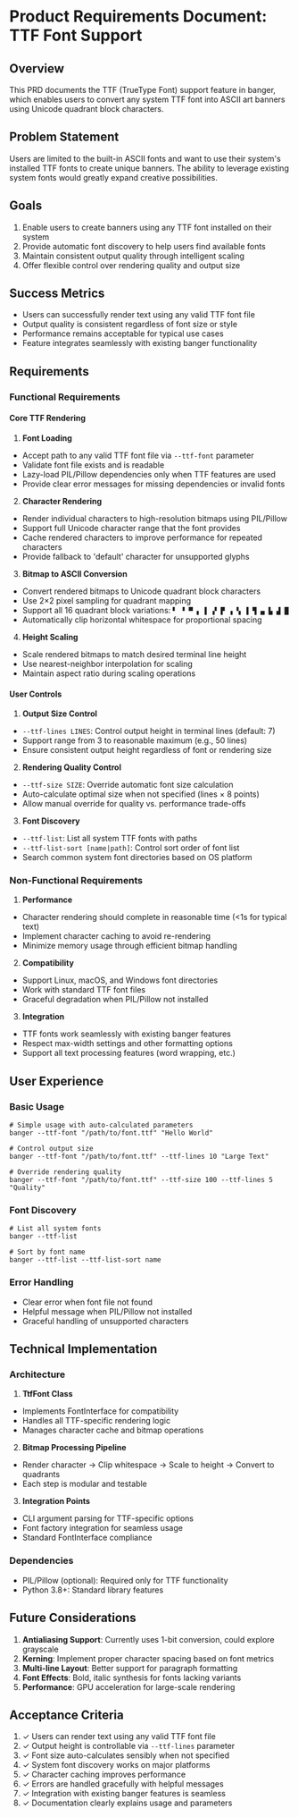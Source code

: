 # Product Requirements Document: TTF Font Support

## Overview

This PRD documents the TTF (TrueType Font) support feature in banger, which enables users to convert
any system TTF font into ASCII art banners using Unicode quadrant block characters.

## Problem Statement

Users are limited to the built-in ASCII fonts and want to use their system's installed TTF fonts to
create unique banners. The ability to leverage existing system fonts would greatly expand creative
possibilities.

## Goals

1. Enable users to create banners using any TTF font installed on their system
2. Provide automatic font discovery to help users find available fonts
3. Maintain consistent output quality through intelligent scaling
4. Offer flexible control over rendering quality and output size

## Success Metrics

- Users can successfully render text using any valid TTF font file
- Output quality is consistent regardless of font size or style
- Performance remains acceptable for typical use cases
- Feature integrates seamlessly with existing banger functionality

## Requirements

### Functional Requirements

#### Core TTF Rendering

1. **Font Loading**
  - Accept path to any valid TTF font file via `--ttf-font` parameter
  - Validate font file exists and is readable
  - Lazy-load PIL/Pillow dependencies only when TTF features are used
  - Provide clear error messages for missing dependencies or invalid fonts

2. **Character Rendering**
  - Render individual characters to high-resolution bitmaps using PIL/Pillow
  - Support full Unicode character range that the font provides
  - Cache rendered characters to improve performance for repeated characters
  - Provide fallback to 'default' character for unsupported glyphs

3. **Bitmap to ASCII Conversion**
  - Convert rendered bitmaps to Unicode quadrant block characters
  - Use 2×2 pixel sampling for quadrant mapping
  - Support all 16 quadrant block variations: `▘ ▝ ▀ ▖ ▌ ▞ ▛ ▗ ▚ ▐ ▜ ▄ ▙ ▟ █`
  - Automatically clip horizontal whitespace for proportional spacing

4. **Height Scaling**
  - Scale rendered bitmaps to match desired terminal line height
  - Use nearest-neighbor interpolation for scaling
  - Maintain aspect ratio during scaling operations

#### User Controls

1. **Output Size Control**
  - `--ttf-lines LINES`: Control output height in terminal lines (default: 7)
  - Support range from 3 to reasonable maximum (e.g., 50 lines)
  - Ensure consistent output height regardless of font or rendering size

2. **Rendering Quality Control**
  - `--ttf-size SIZE`: Override automatic font size calculation
  - Auto-calculate optimal size when not specified (lines × 8 points)
  - Allow manual override for quality vs. performance trade-offs

3. **Font Discovery**
  - `--ttf-list`: List all system TTF fonts with paths
  - `--ttf-list-sort [name|path]`: Control sort order of font list
  - Search common system font directories based on OS platform

### Non-Functional Requirements

1. **Performance**
  - Character rendering should complete in reasonable time (<1s for typical text)
  - Implement character caching to avoid re-rendering
  - Minimize memory usage through efficient bitmap handling

2. **Compatibility**
  - Support Linux, macOS, and Windows font directories
  - Work with standard TTF font files
  - Graceful degradation when PIL/Pillow not installed

3. **Integration**
  - TTF fonts work seamlessly with existing banger features
  - Respect max-width settings and other formatting options
  - Support all text processing features (word wrapping, etc.)

## User Experience

### Basic Usage

```ascii
# Simple usage with auto-calculated parameters
banger --ttf-font "/path/to/font.ttf" "Hello World"

# Control output size
banger --ttf-font "/path/to/font.ttf" --ttf-lines 10 "Large Text"

# Override rendering quality
banger --ttf-font "/path/to/font.ttf" --ttf-size 100 --ttf-lines 5 "Quality"
```

### Font Discovery

```ascii
# List all system fonts
banger --ttf-list

# Sort by font name
banger --ttf-list --ttf-list-sort name
```

### Error Handling

- Clear error when font file not found
- Helpful message when PIL/Pillow not installed
- Graceful handling of unsupported characters

## Technical Implementation

### Architecture

1. **TtfFont Class**
  - Implements FontInterface for compatibility
  - Handles all TTF-specific rendering logic
  - Manages character cache and bitmap operations

2. **Bitmap Processing Pipeline**
  - Render character → Clip whitespace → Scale to height → Convert to quadrants
  - Each step is modular and testable

3. **Integration Points**
  - CLI argument parsing for TTF-specific options
  - Font factory integration for seamless usage
  - Standard FontInterface compliance

### Dependencies

- PIL/Pillow (optional): Required only for TTF functionality
- Python 3.8+: Standard library features

## Future Considerations

1. **Antialiasing Support**: Currently uses 1-bit conversion, could explore grayscale
2. **Kerning**: Implement proper character spacing based on font metrics
3. **Multi-line Layout**: Better support for paragraph formatting
4. **Font Effects**: Bold, italic synthesis for fonts lacking variants
5. **Performance**: GPU acceleration for large-scale rendering

## Acceptance Criteria

1. ✓ Users can render text using any valid TTF font file
2. ✓ Output height is controllable via `--ttf-lines` parameter
3. ✓ Font size auto-calculates sensibly when not specified
4. ✓ System font discovery works on major platforms
5. ✓ Character caching improves performance
6. ✓ Errors are handled gracefully with helpful messages
7. ✓ Integration with existing banger features is seamless
8. ✓ Documentation clearly explains usage and parameters
